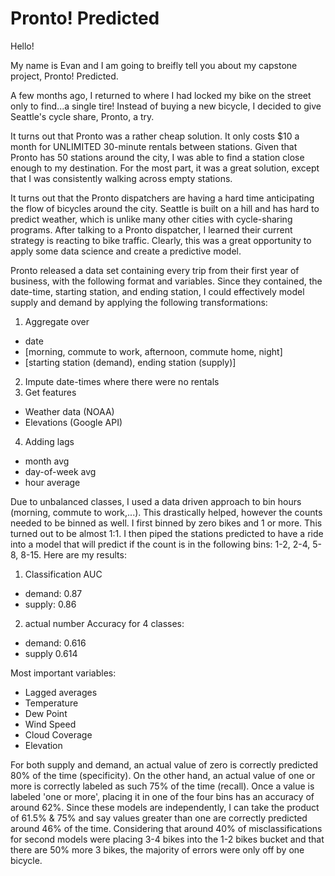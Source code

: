 # Pronto! Predicted

Hello! 

My name is Evan and I am going to breifly tell you about my capstone project, Pronto! Predicted.

A few months ago, I returned to where I had locked my bike on the street only to find...a single tire! Instead of buying a new bicycle, I decided to give Seattle's cycle share, Pronto, a try. 

It turns out that Pronto was a rather cheap solution. It only costs $10 a month for UNLIMITED 30-minute rentals between stations. Given that Pronto has 50 stations around the city, I was able to find a station close enough to my destination. For the most part, it was a great solution, except that I was consistently walking across empty stations. 

It turns out that the Pronto dispatchers are having a hard time anticipating the flow of bicycles around the city. Seattle is built on a hill and has hard to predict weather, which is unlike many other cities with cycle-sharing programs. After talking to a Pronto dispatcher, I learned their current strategy is reacting to bike traffic. Clearly, this was a great opportunity to apply some data science and create a predictive model. 

Pronto released a data set containing every trip from their first year of business, with the following format and variables. Since they contained, the date-time, starting station, and ending station, I could effectively model supply and demand by applying the following transformations:

1. Aggregate over
 * date
 * [morning, commute to work, afternoon, commute home, night]
 * [starting station (demand), ending station (supply)]
2. Impute date-times where there were no rentals
3. Get features 
 * Weather data (NOAA)
 * Elevations (Google API)
4. Adding lags
 * month avg
 * day-of-week avg
 * hour average

Due to unbalanced classes, I used a data driven approach to bin hours (morning, commute to work,...). This drastically helped, however the counts needed to be binned as well. I first binned by zero bikes and 1 or more. This turned out to be almost 1:1. I then piped the stations predicted to have a ride into a model that will predict if the count is in the following bins: 1-2, 2-4, 5-8, 8-15. Here are my results:

1. Classification AUC
 * demand: 0.87
 * supply: 0.86
2. actual number Accuracy for 4 classes:
 * demand: 0.616
 * supply 0.614

Most important variables:
* Lagged averages
* Temperature
* Dew Point
* Wind Speed
* Cloud Coverage
* Elevation

For both supply and demand, an actual value of zero is correctly predicted 80% of the time (specificity). On the other hand, an actual value of one or more is correctly labeled as such 75% of the time (recall). Once a value is labeled 'one or more', placing it in one of the four bins has an accuracy of around 62%. Since these models are independently, I can take the product of 61.5% & 75% and say values greater than one are correctly predicted around 46% of the time. Considering that around 40% of misclassifications for second models were placing 3-4 bikes into the 1-2 bikes bucket and that there are 50% more 3 bikes, the majority of errors were only off by one bicycle. 














